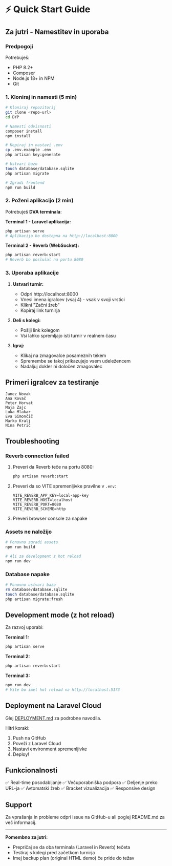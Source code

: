 # ⚡ Quick Start Guide

## Za jutri - Namestitev in uporaba

### Predpogoji

Potrebuješ:
- PHP 8.2+
- Composer
- Node.js 18+ in NPM
- Git

### 1. Kloniraj in namesti (5 min)

```bash
# Kloniraj repozitorij
git clone <repo-url>
cd DYP

# Namesti odvisnosti
composer install
npm install

# Kopiraj in nastavi .env
cp .env.example .env
php artisan key:generate

# Ustvari bazo
touch database/database.sqlite
php artisan migrate

# Zgradi frontend
npm run build
```

### 2. Poženi aplikacijo (2 min)

Potrebuješ **DVA terminala**:

**Terminal 1 - Laravel aplikacija:**
```bash
php artisan serve
# Aplikacija bo dostopna na http://localhost:8000
```

**Terminal 2 - Reverb (WebSocket):**
```bash
php artisan reverb:start
# Reverb bo poslušal na portu 8080
```

### 3. Uporaba aplikacije

1. **Ustvari turnir:**
   - Odpri http://localhost:8000
   - Vnesi imena igralcev (vsaj 4) - vsak v svoji vrstici
   - Klikni "Začni žreb"
   - Kopiraj link turnirja

2. **Deli s kolegi:**
   - Pošlji link kolegom
   - Vsi lahko spremljajo isti turnir v realnem času

3. **Igraj:**
   - Klikaj na zmagovalce posameznih tekem
   - Spremembe se takoj prikazujejo vsem udeležencem
   - Nadaljuj dokler ni določen zmagovalec

## Primeri igralcev za testiranje

```
Janez Novak
Ana Kovač
Peter Horvat
Maja Zajc
Luka Mlakar
Eva Simončič
Marko Kralj
Nina Petrič
```

## Troubleshooting

### Reverb connection failed

1. Preveri da Reverb teče na portu 8080:
   ```bash
   php artisan reverb:start
   ```

2. Preveri da so VITE spremenljivke pravilne v `.env`:
   ```
   VITE_REVERB_APP_KEY=local-app-key
   VITE_REVERB_HOST=localhost
   VITE_REVERB_PORT=8080
   VITE_REVERB_SCHEME=http
   ```

3. Preveri browser console za napake

### Assets ne naložijo

```bash
# Ponovno zgradi assets
npm run build

# Ali za development z hot reload
npm run dev
```

### Database napake

```bash
# Ponovno ustvari bazo
rm database/database.sqlite
touch database/database.sqlite
php artisan migrate:fresh
```

## Development mode (z hot reload)

Za razvoj uporabi:

**Terminal 1:**
```bash
php artisan serve
```

**Terminal 2:**
```bash
php artisan reverb:start
```

**Terminal 3:**
```bash
npm run dev
# Vite bo imel hot reload na http://localhost:5173
```

## Deployment na Laravel Cloud

Glej [DEPLOYMENT.md](DEPLOYMENT.md) za podrobne navodila.

Hitri koraki:
1. Push na GitHub
2. Poveži z Laravel Cloud
3. Nastavi environment spremenljivke
4. Deploy!

## Funkcionalnosti

✅ Real-time posodabljanje
✅ Večuporabniška podpora
✅ Deljenje preko URL-ja
✅ Avtomatski žreb
✅ Bracket vizualizacija
✅ Responsive design

## Support

Za vprašanja in probleme odpri issue na GitHub-u ali poglej README.md za več informacij.

---

**Pomembno za jutri:**
- Prepričaj se da oba terminala (Laravel in Reverb) tečeta
- Testiraj s kolegi pred začetkom turnirja
- Imej backup plan (original HTML demo) če pride do težav
